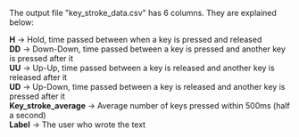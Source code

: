 The output file "key_stroke_data.csv" has 6 columns. They are explained below:

**H** -> Hold, time passed between when a key is pressed and released\
**DD** -> Down-Down, time passed between a key is pressed and another key is pressed after it\
**UU** -> Up-Up, time passed between a key is released and another key is released after it\
**UD** -> Up-Down, time passed between a key is released and another key is pressed after it\
**Key_stroke_average** -> Average number of keys pressed within 500ms (half a second)\
**Label** -> The user who wrote the text
